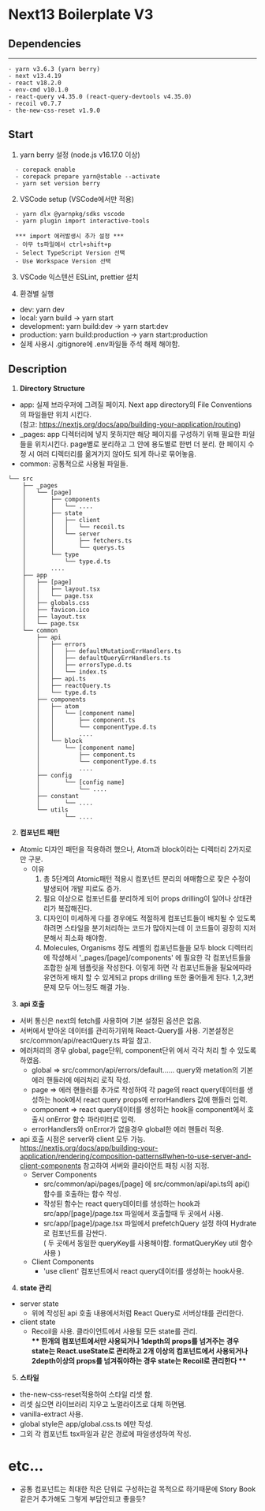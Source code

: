 # Next13 Boilerplate V3

## Dependencies

---

```
- yarn v3.6.3 (yarn berry)
- next v13.4.19
- react v18.2.0
- env-cmd v10.1.0
- react-query v4.35.0 (react-query-devtools v4.35.0)
- recoil v0.7.7
- the-new-css-reset v1.9.0
```

## Start

1. yarn berry 설정 (node.js v16.17.0 이상)

```
  - corepack enable
  - corepack prepare yarn@stable --activate
  - yarn set version berry
```

2. VSCode setup (VSCode에서만 적용)

```
  - yarn dlx @yarnpkg/sdks vscode
  - yarn plugin import interactive-tools

  *** import 에러발생시 추가 설정 ***
  - 아무 ts파일에서 ctrl+shift+p
  - Select TypeScript Version 선택
  - Use Workspace Version 선택
```

3. VSCode 익스텐션 ESLint, prettier 설치

4. 환경별 실행

- dev: yarn dev
- local: yarn build -> yarn start
- development: yarn build:dev -> yarn start:dev
- production: yarn build:production -> yarn start:production
- 실제 사용시 .gitignore에 .env파일들 주석 해제 해야함.

## Description

1. <strong>Directory Structure</strong>

- app: 실제 브라우저에 그려질 페이지. Next app directory의 File Conventions의 파일들만 위치 시킨다.<br />
  (참고: https://nextjs.org/docs/app/building-your-application/routing)
- \_pages: app 디렉터리에 넣지 못하지만 해당 페이지를 구성하기 위해 필요한 파일들을 위치시킨다. page별로 분리하고 그 안에 용도별로 한번 더 분리. 한 페이지 수정 시 여러 디렉터리를 옮겨가지 않아도 되게 하나로 묶어놓음.
- common: 공통적으로 사용될 파일들.

```
└── src
    ├── _pages
    │   └── [page]
    │       ├── components
    │       │   └── ....
    │       ├── state
    │       │   ├── client
    │       │   │   └── recoil.ts
    │       │   └── server
    │       │       ├── fetchers.ts
    │       │       └── querys.ts
    │       └── type
    │           └── type.d.ts
    │       ....
    ├── app
    │   ├── [page]
    │   │   ├── layout.tsx
    │   │   └── page.tsx
    │   ├── globals.css
    │   ├── favicon.ico
    │   ├── layout.tsx
    │   └── page.tsx
    └── common
        ├── api
        │   ├── errors
        │   │   ├── defaultMutationErrHandlers.ts
        │   │   ├── defaultQueryErrHandlers.ts
        │   │   ├── errorsType.d.ts
        │   │   └── index.ts
        │   ├── api.ts
        │   ├── reactQuery.ts
        │   └── type.d.ts
        ├── components
        │   ├── atom
        │   │   └── [component name]
        │   │       ├── component.ts
        │   │       └── componentType.d.ts
        │   │       ....
        │   └── block
        │       └── [component name]
        │           ├── component.ts
        │           └── componentType.d.ts
        │           ....
        ├── config
        │       └── [config name]
        │           └── ....
        ├── constant
        │       └── ....
        └── utils
                └── ....
```

2. <strong>컴포넌트 패턴</strong>

- Atomic 디자인 패턴을 적용하려 했으나, Atom과 block이라는 디렉터리 2가지로만 구분.
  - 이유
    1. 총 5단계의 Atomic패턴 적용시 컴포넌트 분리의 애매함으로 잦은 수정이 발생되어 개발 피로도 증가.
    2. 필요 이상으로 컴포넌트를 분리하게 되어 props drilling이 일어나 상태관리가 복잡해진다.
    3. 디자인이 미세하게 다를 경우에도 적절하게 컴포넌트들이 배치될 수 있도록 하려면 스타일을 분기처리하는 코드가 많아지는데 이 코드들이 굉장히 지저분해서 최소화 해야함.
    4. Molecules, Organisms 정도 레벨의 컴포넌트들을 모두 block 디렉터리에 작성해서 '\_pages/[page]/components' 에 필요한 각 컴포넌트들을 조합한 실제 템플릿을 작성한다. 이렇게 하면 각 컴포넌트들을 필요에따라 유연하게 배치 할 수 있게되고 props drilling 또한 줄어들게 된다. 1,2,3번 문제 모두 어느정도 해결 가능.

3. <strong>api 호출</strong>

- 서버 통신은 next의 fetch를 사용하며 기본 설정된 옵션은 없음.
- 서버에서 받아온 데이터를 관리하기위해 React-Query를 사용. 기본설정은 src/common/api/reactQuery.ts 파일 참고.
- 에러처리의 경우 global, page단위, component단위 에서 각각 처리 할 수 있도록 하였음.
  - global => src/common/api/errors/default...... query와 metation의 기본 에러 핸들러에 에러처리 로직 작성.
  - page => 에러 핸들러를 추가로 작성하여 각 page의 react query데이터를 생성하는 hook에서 react query props에 errorHandlers 값에 핸들러 입력.
  - component => react query데이터를 생성하는 hook을 component에서 호출시 onError 함수 파라미터로 입력.
  - errorHandlers와 onError가 없을경우 global한 에러 핸들러 적용.
- api 호출 시점은 server와 client 모두 가능.<br />
  https://nextjs.org/docs/app/building-your-application/rendering/composition-patterns#when-to-use-server-and-client-components 참고하여 서버와 클라이언트 패칭 시점 지정.
  - Server Components
    - src/common/api/pages/[page] 에 src/common/api/api.ts의 api() 함수를 호출하는 함수 작성.
    - 작성된 함수는 react query데이터를 생성하는 hook과 src/app/[page]/page.tsx 파일에서 호출할때 두 곳에서 사용.
    - src/app/[page]/page.tsx 파일에서 prefetchQuery 설정 하여 Hydrate로 컴포넌트를 감싼다. <br />( 두 곳에서 동일한 queryKey를 사용해야함. formatQueryKey util 함수 사용 )
  - Client Components
    - 'use client' 컴포넌트에서 react query데이터를 생성하는 hook사용.

4. <strong>state 관리</strong>

- server state
  - 위에 작성된 api 호출 내용에서처럼 React Query로 서버상태를 관리한다.
- client state
  - Recoil을 사용. 클라이언트에서 사용될 모든 state를 관리.<br />
    <strong>** 한개의 컴포넌트에서만 사용되거나 1depth의 props를 넘겨주는 경우 state는 React.useState로 관리하고 2개 이상의 컴포넌트에서 사용되거나 2depth이상의 props를 넘겨줘야하는 경우 state는 Recoil로 관리한다 **</strong>

5. <strong>스타일</strong>

- the-new-css-reset적용하여 스타일 리셋 함.
- 리셋 싫으면 라이브러리 지우고 노멀라이즈로 대체 하면됌.
- vanilla-extract 사용.
- global style은 app/global.css.ts 에만 작성.
- 그외 각 컴포넌트 tsx파일과 같은 경로에 파일생성하여 작성.

# etc...

- 공통 컴포넌트는 최대한 작은 단위로 구성하는걸 목적으로 하기때문에 Story Book 같은거 추가해도 그렇게 부담안되고 좋을듯?
